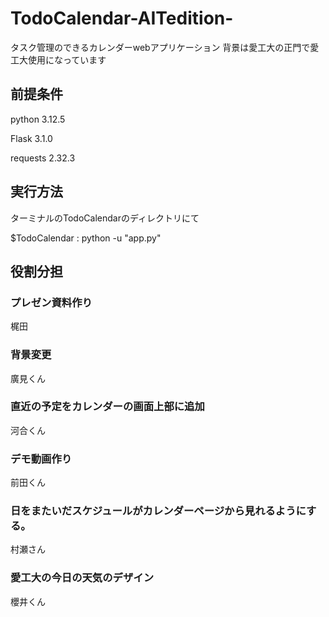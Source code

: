 # TodoCalendar-AITedition-
タスク管理のできるカレンダーwebアプリケーション
背景は愛工大の正門で愛工大使用になっています

## 前提条件

python             3.12.5

Flask              3.1.0

requests           2.32.3

## 実行方法

ターミナルのTodoCalendarのディレクトリにて

$TodoCalendar : python -u "app.py"

## 役割分担





### プレゼン資料作り

梶田

### 背景変更

廣見くん

### 直近の予定をカレンダーの画面上部に追加

河合くん

### デモ動画作り　

前田くん


### 日をまたいだスケジュールがカレンダーページから見れるようにする。

村瀬さん

### 愛工大の今日の天気のデザイン

櫻井くん
